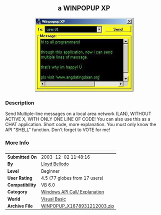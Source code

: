 ﻿<div align="center">

## a WINPOPUP XP

<img src="PIC2003125812384950.JPG">
</div>

### Description

Send Multiple-line messages on a local area network (LAN), WITHOUT ACTIVE X, WITH ONLY ONE LINE OF CODE! You can also use this as a CHAT application. Short code, more explanation. You must only know the API "SHELL" function. Don't forget to VOTE for me!
 
### More Info
 


<span>             |<span>
---                |---
**Submitted On**   |2003-12-02 11:48:16
**By**             |[Lloyd Bellodo](https://github.com/Planet-Source-Code/PSCIndex/blob/master/ByAuthor/lloyd-bellodo.md)
**Level**          |Beginner
**User Rating**    |4.5 (77 globes from 17 users)
**Compatibility**  |VB 6\.0
**Category**       |[Windows API Call/ Explanation](https://github.com/Planet-Source-Code/PSCIndex/blob/master/ByCategory/windows-api-call-explanation__1-39.md)
**World**          |[Visual Basic](https://github.com/Planet-Source-Code/PSCIndex/blob/master/ByWorld/visual-basic.md)
**Archive File**   |[WINPOPUP\_X1678931212003\.zip](https://github.com/Planet-Source-Code/lloyd-bellodo-a-winpopup-xp__1-50254/archive/master.zip)








